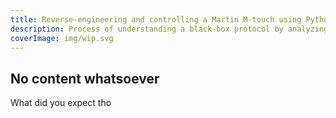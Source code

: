 ```yaml
---
title: Reverse-engineering and controlling a Martin M-touch using Python
description: Process of understanding a black-box protocol by analyzing USB traffic in linux with usbmon and Wireshark. Reimplementing the protocol with python and libusb.
coverImage: img/wip.svg
---
```

## No content whatsoever
What did you expect tho